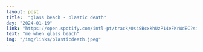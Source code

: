 ```yaml
---
layout: post
title:  "glass beach - plastic death"
day: "2024-01-19"
link: "https://open.spotify.com/intl-pt/track/0s4SBcxkhUzP14eFKrWdEC?si=f498aa81c3f5495c"
text: "me when glass beach"
img: "/img/links/plasticdeath.jpeg"
---
```

